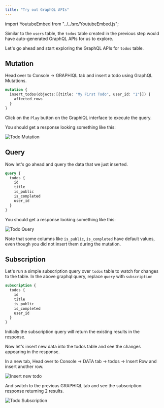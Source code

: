 ```yaml
---
title: "Try out GraphQL APIs"
---
```


import YoutubeEmbed from "../../src/YoutubeEmbed.js";

<YoutubeEmbed link="https://www.youtube.com/embed/AflCqgGu-ms" />

Similar to the `users` table, the `todos` table created in the previous step would have auto-generated GraphQL APIs for us to explore.

Let's go ahead and start exploring the GraphQL APIs for `todos` table.

## Mutation

Head over to Console -> GRAPHIQL tab and insert a todo using GraphQL Mutations.

```graphql
mutation {
  insert_todos(objects:[{title: "My First Todo", user_id: "1"}]) {
    affected_rows
  }
}
```

Click on the `Play` button on the GraphiQL interface to execute the query.

You should get a response looking something like this:

![Todo Mutation](https://graphql-engine-cdn.hasura.io/learn-hasura/assets/graphql-hasura/graphql-mutation-todo.png)

## Query

Now let's go ahead and query the data that we just inserted.

```graphql
query {
  todos {
    id
    title
    is_public
    is_completed
    user_id
  }
}
```

You should get a response looking something like this:

![Todo Query](https://graphql-engine-cdn.hasura.io/learn-hasura/assets/graphql-hasura/graphql-query-todo.png)

Note that some columns like `is_public`, `is_completed` have default values, even though you did not insert them during the mutation.

## Subscription

Let's run a simple subscription query over `todos` table to watch for changes to the table. In the above graphql query, replace `query` with `subscription`

```graphql
subscription {
  todos {
    id
    title
    is_public
    is_completed
    user_id
  }
}
```

Initially the subscription query will return the existing results in the response.

Now let's insert new data into the todos table and see the changes appearing in the response.

In a new tab, Head over to Console -> DATA tab -> todos -> Insert Row and insert another row.

![Insert new todo](https://graphql-engine-cdn.hasura.io/learn-hasura/assets/graphql-hasura/todo-insert-new-row.png)

And switch to the previous GRAPHIQL tab and see the subscription response returning 2 results.

![Todo Subscription](https://graphql-engine-cdn.hasura.io/learn-hasura/assets/graphql-hasura/graphql-subscription-todo.png)




